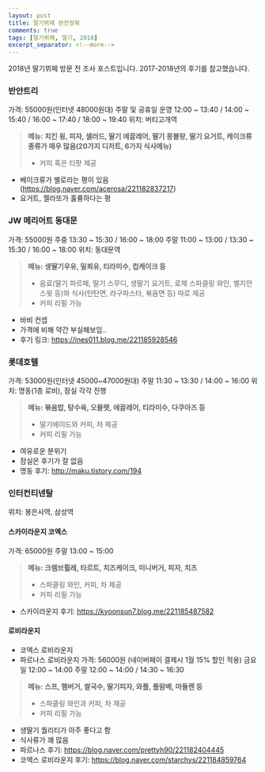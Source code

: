 ```yaml
---
layout: post
title: 딸기뷔페 완전정복
comments: true
tags: [딸기뷔페, 딸기, 2018]
excerpt_separator: <!--more-->
---
```


2018년 딸기뷔페 방문 전 조사 포스트입니다. 2017-2018년의 후기를 참고했습니다.

### 반얀트리
가격: 55000원(인터넷 48000원대)
주말 및 공휴일 운영
12:00 ~ 13:40 / 14:00 ~ 15:40 / 16:00 ~ 17:40 / 18:00 ~ 19:40
위치: 버티고개역
> **메뉴: 치킨 윙, 피자, 샐러드,  딸기 에끌레어, 딸기 몽블랑, 딸기 요거트, 케이크류 종류가 매우 많음(20가지 디저트, 6가지 식사메뉴)**
> - 커피 혹은 티팟 제공


- 베이크류가 별로라는 평이 있음(https://blog.naver.com/acerosa/221182837217)
- 요거트, 젤라또가 훌륭하다는 평

### JW 메리어트 동대문
가격: 55000원
주중 13:30 ~ 15:30 / 16:00 ~ 18:00
주말 11:00 ~ 13:00 / 13:30 ~ 15:30 / 16:00 ~ 18:00
위치: 동대문역
> **메뉴: 생딸기우유, 밀푀유, 티라미수, 컵케이크 등**
> - 음료(딸기 파르페, 딸기 스무디, 생딸기 요거트, 로제 스파클링 와인, 벨지안 스윗 등)와 식사(탄탄면, 라구파스타, 볶음면 등) 따로 제공
> - 커피 리필 가능


- 바비 컨셉
- 가격에 비해 약간 부실해보임..
- 후기 링크: https://ines011.blog.me/221185928546

### 롯데호텔
가격: 53000원(인터넷 45000~47000원대)
주말 11:30 ~ 13:30 / 14:00 ~ 16:00
위치: 명동(1층 로비), 잠실 각각 진행
> **메뉴: 볶음밥, 탕수육, 오믈렛, 에끌레어, 티라미수, 다쿠아즈 등**
> - 딸기에이드와 커피, 차 제공
> - 커피 리필 가능


- 여유로운 분위기
- 잠실은 후기가 잘 없음
- 명동 후기: http://maku.tistory.com/194

### 인터컨티넨탈
위치: 봉은사역, 삼성역
#### 스카이라운지 코엑스
가격: 65000원
주말 13:00 ~ 15:00
> **메뉴: 크렘브륄레, 타르트, 치즈케이크, 미니버거, 피자, 치즈**
> - 스파클링 와인, 커피, 차 제공
> - 커피 리필 가능


- 스카이라운지 후기: https://kyoonsun7.blog.me/221185487582

#### 로비라운지
- 코엑스 로비라운지
- 파르나스 로비라운지
가격: 56000원
(네이버페이 결제시 1월 15% 할인 적용)
금요일 12:00 ~ 14:00
주말 12:00 ~ 14:00 / 14:30 ~ 16:30
> **메뉴: 스프, 햄버거, 쌀국수, 딸기피자, 와플, 플람베, 마들렌 등**
> - 스파클링 와인과 커피, 차 제공
> - 커피 리필 가능



- 생딸기 퀄리티가 아주 좋다고 함
- 식사류가 꽤 많음
- 파르나스 후기: https://blog.naver.com/prettyh90/221182404445
- 코엑스 로비라운지 후기: https://blog.naver.com/starchys/221184859764